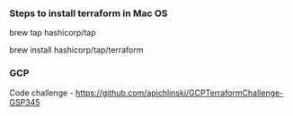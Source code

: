 
### Steps to install terraform in Mac OS
brew tap hashicorp/tap

brew install hashicorp/tap/terraform

### GCP

Code challenge - https://github.com/apichlinski/GCPTerraformChallenge-GSP345
